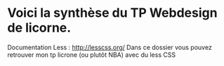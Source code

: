 # Voici la synthèse du TP Webdesign de licorne.


Documentation Less : http://lesscss.org/
Dans ce dossier vous pouvez retrouver mon tp licrone (ou plutôt NBA) avec du less CSS

